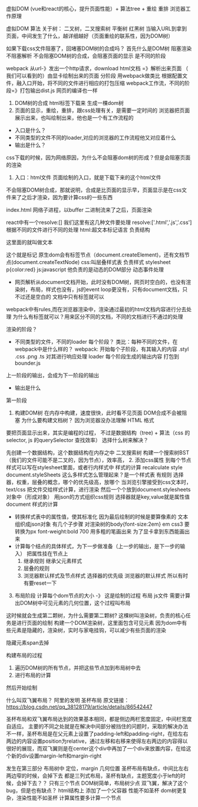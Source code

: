 虚拟DOM (vue和react的核心，提升页面性能）+ 算法tree + 重绘 重排
浏览器工作原理

虚拟DOM
算法 关于树： 二叉树，二叉搜索树 平衡树 红黑树
当输入URL到拿到页面，中间发生了什么，越详细越好（页面重绘的联系性，因为DOM树）

如果下载css文件阻塞了，回堵塞DOM树的合成吗？
首先什么是DOM树
阻塞渲染 不阻塞解析
不会阻塞DOM树的合成，会阻塞页面的显示
是不同的阶段

webpack 从url-》发出一个http请求，download html文档 =》解析出来页面 （ 我们可以看到的）由显卡绘制出来的页面
分阶段
用webpack做类比 根据配置文件，融入口开始，将不同的文件进行相应的打包压缩
webpack工作流，不同的阶段=》打包输出dist.js
网页的编译也一样
1. DOM树的合成
html标签下载来 生成一棵dom树 
2. 页面的显示，重绘，重排，跟css处理有关，是需要一定时间的
浏览器把页面展示出来，也叫绘制出来，他也是一个有工作流程的
- 入口是什么？
- 不同类型的文件不同的loader,对应的浏览器的工作流程他又对应着什么
- 输出是什么？

css下载的时候，因为网络原因，为什么不会阻塞dom树的形成？但是会阻塞页面的渲染
1. 入口：html文件
页面绘制的入口，就是下载下来的这个html文件

不会阻塞DOM树合成，那就说明，合成是比页面的显示早，页面显示是在css文件来了之后才渲染，因为要计算css的一些东西

index.html 网络子进程，以buffer
二进制流来了之后，页面渲染

react中有一个resolve:[]
我们这里有这几种文件要处理
resolve:['.html','.js','.css']
根据不同的文件进行不同的处理
html:超文本标记语言 负责结构
<p>这里面的就叫做文本</p> 这个就是标记
原生dom会有标签节点（document.createElement)，还有文档节点(document.createTextNode)
css:叫层叠样式表 负责样式
stylesheet p{color:red}
js:javascript 他负责的是动态的DOM部分 动态事件处理

- 网页解析从document文档开始，此时没有DOM树，网页时空白的，也没有渲染树，布局，样式也没有，js的event loop更没有，只有document文档，只不过还是空白的
文档中只有标签就可以

webpack中有rules,而在浏览器渲染中，渲染通过最初的html文档内容进行分去处理
为什么有标签就可以？用来区分不同的文档，不同的文档进行不通过的处理

渲染的阶段？
- 不同类型的文件，不同的loader
每个阶段？
类比：每种不同的文件，在webpack中是什么样的？
webpack:
开始每个子阶段，有其输入的内容 .styl .css .png .ts
对其进行响应处理 loader
每个阶段生成的输出内容 打包到bounder.js

上一阶段的输出，会成为下一阶段的输出

- 输出是什么

第一阶段
1. 构建DOM树 在内存中构建，速度很快，此时看不见页面 DOM合成不会被阻塞
为什么要构建文档树？
因为浏览器没办法理解 HTML 格式

要把页面显示出来，其实是编程的过程，
不过是数据结构（tree) + 算法（css 的selector, js 的querySelector 查找效率）
选择什么树来解决？

先创建一个数据结构，这个数据结构在内存之中 二叉搜索树 构建一个搜索树BST
（我们的文件可能不是二叉的，因为节点），效率高，
2. 添加css属性 到每个节点 样式可以写在stylesheet里面，或者行内样式中
样式的计算 recalculate style
document.styleSheets
这么多样式怎么管理起来？是一个样式表
有规则
选择器，权重，层叠的概念，哪个的优先级高，放哪个
当浏览引擎接受到css文本时， text/css 把文件交给样式计算，进行渲染
然后一个个放到document.stylesheets对象中（形成对象） 用json的方式组织css规则
选择器就是key,value就是属性值
document
样式的计算
- 转换样式表中的属性值，使其标准化
 因为最后绘制的时候是要算像素的
  文本组织成json对象
  有几个子步骤
  对渲染树的body{font-size:2em}  em css3 要转换为px
  font-weight:bold 700  用多粗的笔画出来
  为了显卡拿到东西能画出来
- 计算每个结点的具体样式，为下一步做准备（上一步的输出，是下一步的输入） 把属性挂在节点上
    1. 继承规则 继承父元素样式
    2. 层叠的规则
    3. 浏览器默认样式及节点样式 
     选择器的优先级 浏览器的默认样式 所以有时有要reset一下
3. 布局阶段
计算每个dom节点的大小 -》 这是绘制的过程 布局 js文件
需要计算出DOM树中可见元素的几何位置，这个过程叫布局

这时候就会生成第二颗树，为什么需要第二颗树?
这棵树叫渲染树，负责的核心任务是进行页面的绘制
构建一个DOM渲染树，这里面包含可见元素
因为dom中有些元素是隐藏的，渲染树，实时与家电挂钩，可以减少有些页面的渲染

隐藏元素span去掉

构建布局的过程
1. 遍历DOM树的所有节点，并把这些节点加到布局树中去
2. 进行布局的计算
    
然后开始绘制

什么叫双飞翼布局？ 阿里的发明
圣杯布局
原文链接：https://blog.csdn.net/qq_38128179/article/details/86542447

圣杯布局和双飞翼布局达到的效果基本相同，都是侧边两栏宽度固定，中间栏宽度自适应。 主要的不同之处就是在解决中间部分被挡住的问题时，采取的解决办法不一样，圣杯布局是在父元素上设置了padding-left和padding-right，在给左右两边的内容设置position为relative，通过左移和右移来使得左右两边的内容得以很好的展现，而双飞翼则是在center这个div中再加了一个div来放置内容，在给这个新的div设置margin-left和margin-right

发生在第三部分 布局树中
定位，margin 几何位置
圣杯布局有缺点，中间比左右两边窄的时候，会掉下去
都是三列式布局，圣杯有缺点，主题宽度小于left的时候，会掉下去？？
只有三个节点 DOM树简单，布局树少点
双飞翼，解决了这个bug，但是也有缺点？
html结构上 添加了一个父容器
性能不如圣杯 dom树更复杂，渲染性能不如圣杯
计算属性要多计算一个节点
